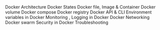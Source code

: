 Docker Architecture
Docker States
Docker file, Image & Container
Docker volume
Docker compose
Docker registry
Docker API & CLI
Environment variables in Docker
Monitoring , Logging in Docker
Docker Networking
Docker swarm
Security in Docker
Troubleshooting
